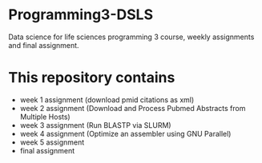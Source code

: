 # Programming3-DSLS
Data science for life sciences programming 3 course, weekly assignments and final assignment.

# This repository contains

- week 1 assignment (download pmid citations as xml)
- week 2 assignment (Download and Process Pubmed Abstracts from Multiple Hosts)
- week 3 assignment (Run BLASTP via SLURM)
- week 4 assignment (Optimize an assembler using GNU Parallel)
- week 5 assignment
- final assignment
